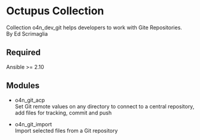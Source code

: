 # Octupus Collection

Collection o4n_dev_git helps developers to work with Gite Repositories.  
By Ed Scrimaglia

## Required

Ansible >= 2.10  

## Modules

- o4n_git_acp  
  Set Git remote values on any directory to connect to a central repository, add files for tracking, commit and push  

- o4n_git_import  
  Import selected files from a Git repository  
